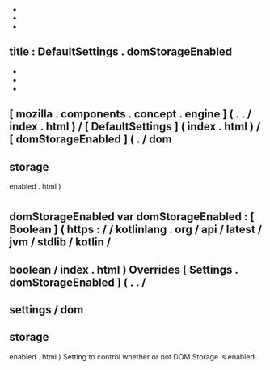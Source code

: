 -
-
-
title
:
DefaultSettings
.
domStorageEnabled
-
-
-
-
[
mozilla
.
components
.
concept
.
engine
]
(
.
.
/
index
.
html
)
/
[
DefaultSettings
]
(
index
.
html
)
/
[
domStorageEnabled
]
(
.
/
dom
-
storage
-
enabled
.
html
)
#
domStorageEnabled
var
domStorageEnabled
:
[
Boolean
]
(
https
:
/
/
kotlinlang
.
org
/
api
/
latest
/
jvm
/
stdlib
/
kotlin
/
-
boolean
/
index
.
html
)
Overrides
[
Settings
.
domStorageEnabled
]
(
.
.
/
-
settings
/
dom
-
storage
-
enabled
.
html
)
Setting
to
control
whether
or
not
DOM
Storage
is
enabled
.
